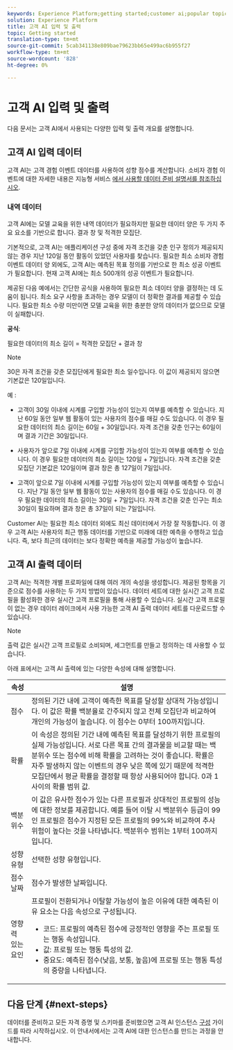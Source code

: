 ```yaml
---
keywords: Experience Platform;getting started;customer ai;popular topics
solution: Experience Platform
title: 고객 AI 입력 및 출력
topic: Getting started
translation-type: tm+mt
source-git-commit: 5cab341138e809bae79623bb65e499ac6b955f27
workflow-type: tm+mt
source-wordcount: '828'
ht-degree: 0%

---
```



# 고객 AI 입력 및 출력

다음 문서는 고객 AI에서 사용되는 다양한 입력 및 출력 개요를 설명합니다.

## 고객 AI 입력 데이터

고객 AI는 고객 경험 이벤트 데이터를 사용하여 성향 점수를 계산합니다. 소비자 경험 이벤트에 대한 자세한 내용은 지능형 서비스 [에서 사용할 데이터 준비 설명서를 참조하십시오](../data-preparation.md).

### 내역 데이터

고객 AI에는 모델 교육을 위한 내역 데이터가 필요하지만 필요한 데이터 양은 두 가지 주요 요소를 기반으로 합니다. 결과 창 및 적격한 모집단.

기본적으로, 고객 AI는 애플리케이션 구성 중에 자격 조건을 갖춘 인구 정의가 제공되지 않는 경우 지난 120일 동안 활동이 있었던 사용자를 찾습니다. 필요한 최소 소비자 경험 이벤트 데이터 양 외에도, 고객 AI는 예측된 목표 정의를 기반으로 한 최소 성공 이벤트가 필요합니다. 현재 고객 AI에는 최소 500개의 성공 이벤트가 필요합니다.

제공된 다음 예에서는 간단한 공식을 사용하여 필요한 최소 데이터 양을 결정하는 데 도움이 됩니다. 최소 요구 사항을 초과하는 경우 모델이 더 정확한 결과를 제공할 수 있습니다. 필요한 최소 수량 미만이면 모델 교육을 위한 충분한 양의 데이터가 없으므로 모델이 실패합니다.

**공식**:

필요한 데이터의 최소 길이 = 적격한 모집단 + 결과 창

>[!NOTE]
> 30은 자격 조건을 갖춘 모집단에게 필요한 최소 일수입니다. 이 값이 제공되지 않으면 기본값은 120일입니다.

예 :

- 고객이 30일 이내에 시계를 구입할 가능성이 있는지 여부를 예측할 수 있습니다. 지난 60일 동안 일부 웹 활동이 있는 사용자의 점수를 매길 수도 있습니다. 이 경우 필요한 데이터의 최소 길이는 60일 + 30일입니다. 자격 조건을 갖춘 인구는 60일이며 결과 기간은 30일입니다.

- 사용자가 앞으로 7일 이내에 시계를 구입할 가능성이 있는지 여부를 예측할 수 있습니다. 이 경우 필요한 데이터의 최소 길이는 120일 + 7일입니다. 자격 조건을 갖춘 모집단 기본값은 120일이며 결과 창은 총 127일이 7일입니다.

- 고객이 앞으로 7일 이내에 시계를 구입할 가능성이 있는지 여부를 예측할 수 있습니다. 지난 7일 동안 일부 웹 활동이 있는 사용자의 점수를 매길 수도 있습니다. 이 경우 필요한 데이터의 최소 길이는 30일 + 7일입니다. 자격 조건을 갖춘 인구는 최소 30일이 필요하며 결과 창은 총 37일이 되는 7일입니다.

Customer AI는 필요한 최소 데이터 외에도 최신 데이터에서 가장 잘 작동합니다. 이 경우 고객 AI는 사용자의 최근 행동 데이터를 기반으로 미래에 대한 예측을 수행하고 있습니다. 즉, 보다 최근의 데이터는 보다 정확한 예측을 제공할 가능성이 높습니다.

## 고객 AI 출력 데이터

고객 AI는 적격한 개별 프로파일에 대해 여러 개의 속성을 생성합니다. 제공된 항목을 기준으로 점수를 사용하는 두 가지 방법이 있습니다. 데이터 세트에 대한 실시간 고객 프로필을 활성화한 경우 실시간 고객 프로필을 통해 사용할 수 있습니다. 실시간 고객 프로필이 없는 경우 데이터 레이크에서 사용 가능한 고객 AI 출력 데이터 세트를 다운로드할 수 있습니다.

>[!NOTE]
>출력 값은 실시간 고객 프로필로 소비되며, 세그먼트를 만들고 정의하는 데 사용할 수 있습니다.

아래 표에서는 고객 AI 출력에 있는 다양한 속성에 대해 설명합니다.

| 속성 | 설명 |
| ----- | ----------- |
| 점수 | 정의된 기간 내에 고객이 예측한 목표를 달성할 상대적 가능성입니다. 이 값은 확률 백분율로 간주되지 않고 전체 모집단과 비교하여 개인의 가능성이 높습니다. 이 점수는 0부터 100까지입니다. |
| 확률 | 이 속성은 정의된 기간 내에 예측된 목표를 달성하기 위한 프로필의 실제 가능성입니다. 서로 다른 목표 간의 결과물을 비교할 때는 백분위수 또는 점수에 비해 확률을 고려하는 것이 좋습니다. 확률은 자주 발생하지 않는 이벤트의 경우 낮은 쪽에 있기 때문에 적격한 모집단에서 평균 확률을 결정할 때 항상 사용되어야 합니다. 0과 1 사이의 확률 범위 값. |
| 백분위수 | 이 값은 유사한 점수가 있는 다른 프로필과 상대적인 프로필의 성능에 대한 정보를 제공합니다. 예를 들어 이탈 시 백분위수 등급이 99인 프로필은 점수가 지정된 모든 프로필의 99%와 비교하여 추사 위험이 높다는 것을 나타냅니다. 백분위수 범위는 1부터 100까지입니다. |
| 성향 유형 | 선택한 성향 유형입니다. |
| 점수 날짜 | 점수가 발생한 날짜입니다. |
| 영향력 있는 요인 | 프로필이 전환되거나 이탈할 가능성이 높은 이유에 대한 예측된 이유 요소는 다음 속성으로 구성됩니다.<ul><li>코드: 프로필의 예측된 점수에 긍정적인 영향을 주는 프로필 또는 행동 속성입니다. </li><li>값: 프로필 또는 행동 특성의 값.</li><li>중요도: 예측된 점수(낮음, 보통, 높음)에 프로필 또는 행동 특성의 중량을 나타냅니다.</li></ul> |

## 다음 단계 {#next-steps}

데이터를 준비하고 모든 자격 증명 및 스키마를 준비했으면 고객 AI 인스턴스 [구성](./user-guide/configure.md) 가이드를 따라 시작하십시오. 이 안내서에서는 고객 AI에 대한 인스턴스를 만드는 과정을 안내합니다.